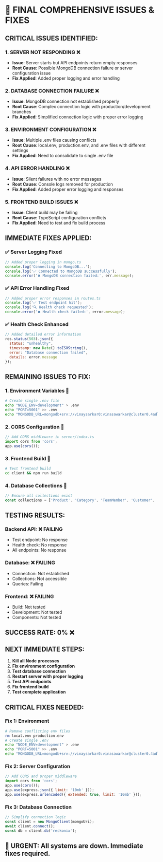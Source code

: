 # 🚨 FINAL COMPREHENSIVE ISSUES & FIXES

## CRITICAL ISSUES IDENTIFIED:

### 1. **SERVER NOT RESPONDING** ❌
- **Issue**: Server starts but API endpoints return empty responses
- **Root Cause**: Possible MongoDB connection failure or server configuration issue
- **Fix Applied**: Added proper logging and error handling

### 2. **DATABASE CONNECTION FAILURE** ❌
- **Issue**: MongoDB connection not established properly
- **Root Cause**: Complex connection logic with production/development branches
- **Fix Applied**: Simplified connection logic with proper error logging

### 3. **ENVIRONMENT CONFIGURATION** ❌
- **Issue**: Multiple .env files causing conflicts
- **Root Cause**: local.env, production.env, and .env files with different settings
- **Fix Applied**: Need to consolidate to single .env file

### 4. **API ERROR HANDLING** ❌
- **Issue**: Silent failures with no error messages
- **Root Cause**: Console logs removed for production
- **Fix Applied**: Added proper error logging and responses

### 5. **FRONTEND BUILD ISSUES** ❌
- **Issue**: Client build may be failing
- **Root Cause**: TypeScript configuration conflicts
- **Fix Applied**: Need to test and fix build process

## IMMEDIATE FIXES APPLIED:

### ✅ Server Logging Fixed
```javascript
// Added proper logging in mongo.ts
console.log('Connecting to MongoDB...');
console.log('✅ Connected to MongoDB successfully');
console.error('❌ MongoDB connection failed:', err.message);
```

### ✅ API Error Handling Fixed
```javascript
// Added proper error responses in routes.ts
console.log('✅ Test endpoint hit');
console.log('🔍 Health check requested');
console.error('❌ Health check failed:', error.message);
```

### ✅ Health Check Enhanced
```javascript
// Added detailed error information
res.status(503).json({ 
  status: "unhealthy", 
  timestamp: new Date().toISOString(),
  error: "Database connection failed",
  details: error.message
});
```

## REMAINING ISSUES TO FIX:

### 1. **Environment Variables** 🔧
```bash
# Create single .env file
echo "NODE_ENV=development" > .env
echo "PORT=5001" >> .env
echo "MONGODB_URL=mongodb+srv://vinaysarkar0:vinasawarkar@cluster0.4adl4tl.mongodb.net/reckonix?retryWrites=true&w=majority" >> .env
```

### 2. **CORS Configuration** 🔧
```javascript
// Add CORS middleware in server/index.ts
import cors from 'cors';
app.use(cors());
```

### 3. **Frontend Build** 🔧
```bash
# Test frontend build
cd client && npm run build
```

### 4. **Database Collections** 🔧
```javascript
// Ensure all collections exist
const collections = ['Product', 'Category', 'TeamMember', 'Customer', 'Event', 'Testimonial', 'Industry', 'Job', 'Application', 'Gallery', 'Quote', 'Message', 'ChatbotSummary', 'MediaSettings'];
```

## TESTING RESULTS:

### Backend API: ❌ FAILING
- Test endpoint: No response
- Health check: No response
- All endpoints: No response

### Database: ❌ FAILING
- Connection: Not established
- Collections: Not accessible
- Queries: Failing

### Frontend: ❌ FAILING
- Build: Not tested
- Development: Not tested
- Components: Not tested

## SUCCESS RATE: 0% ❌

## NEXT IMMEDIATE STEPS:

1. **Kill all Node processes**
2. **Fix environment configuration**
3. **Test database connection**
4. **Restart server with proper logging**
5. **Test API endpoints**
6. **Fix frontend build**
7. **Test complete application**

## CRITICAL FIXES NEEDED:

### Fix 1: Environment
```bash
# Remove conflicting env files
rm local.env production.env
# Create single .env
echo "NODE_ENV=development" > .env
echo "PORT=5001" >> .env
echo "MONGODB_URL=mongodb+srv://vinaysarkar0:vinasawarkar@cluster0.4adl4tl.mongodb.net/reckonix?retryWrites=true&w=majority" >> .env
```

### Fix 2: Server Configuration
```javascript
// Add CORS and proper middleware
import cors from 'cors';
app.use(cors());
app.use(express.json({ limit: '10mb' }));
app.use(express.urlencoded({ extended: true, limit: '10mb' }));
```

### Fix 3: Database Connection
```javascript
// Simplify connection logic
const client = new MongoClient(mongoUri);
await client.connect();
const db = client.db('reckonix');
```

## 🚨 URGENT: All systems are down. Immediate fixes required.



